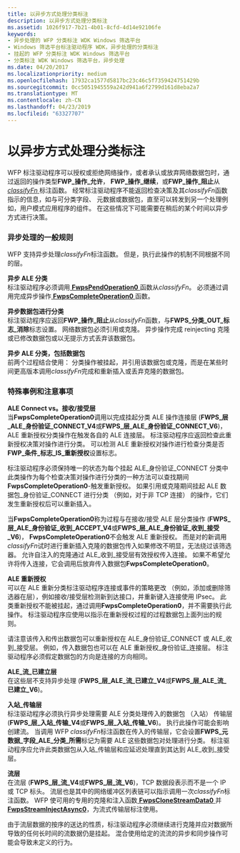 ```yaml
---
title: 以异步方式处理分类标注
description: 以异步方式处理分类标注
ms.assetid: 1026f917-7b21-4b01-8cfd-4d14e92106fe
keywords:
- 异步处理的 WFP 分类标注 WDK Windows 筛选平台
- Windows 筛选平台标注驱动程序 WDK，异步处理的分类标注
- 挂起的 WFP 分类标注 WDK Windows 筛选平台
- 分类标注 WDK Windows 筛选平台，异步处理
ms.date: 04/20/2017
ms.localizationpriority: medium
ms.openlocfilehash: 17932ca1577d5817bc23c46c5f7359424751429b
ms.sourcegitcommit: 0cc5051945559a242d941a6f2799d161d8eba2a7
ms.translationtype: MT
ms.contentlocale: zh-CN
ms.lasthandoff: 04/23/2019
ms.locfileid: "63327707"
---
```

# <a name="processing-classify-callouts-asynchronously"></a>以异步方式处理分类标注


WFP 标注驱动程序可以授权或拒绝网络操作，或者承认或放弃网络数据包时，通过返回的操作类型**FWP\_操作\_允许**， **FWP\_操作\_继续**，或**FWP\_操作\_阻止**从[ *classifyFn* ](https://msdn.microsoft.com/library/windows/hardware/ff544890)标注函数。 经常标注驱动程序不能返回检查决策及其*classifyFn*函数指示的信息，如与可分类字段、 元数据或数据包，直至可以转发到另一个处理例如，用户模式应用程序的组件。 在这些情况下可能需要在稍后的某个时间以异步方式进行决策。

### <a name="general-rules-for-asynchronous-processing"></a>异步处理的一般规则

WFP 支持异步处理*classifyFn*标注函数。 但是，执行此操作的机制不同根据不同的层。

<a href="" id="asynchronous-ale-classify-------"></a>**异步 ALE 分类**   
标注驱动程序必须调用[ **FwpsPendOperation0** ](https://msdn.microsoft.com/library/windows/hardware/ff551199)函数从*classifyFn*。 必须通过调用完成异步操作[ **FwpsCompleteOperation0** ](https://msdn.microsoft.com/library/windows/hardware/ff551152)函数。

<a href="" id="asynchronous-packet-classify-------"></a>**异步数据包进行分类**   
标注驱动程序应返回**FWP\_操作\_阻止**从*classifyFn*函数，与**FWPS\_分类\_OUT\_标志\_消除**标志设置。 网络数据包必须引用或克隆。 异步操作完成 reinjecting 克隆或已修改数据包或以无提示方式丢弃该数据包。

<a href="" id="asynchronous-ale-classify-that-includes-packets-------"></a>**异步 ALE 分类，包括数据包**   
前两个过程结合使用： 分类操作被挂起，并引用该数据包或克隆，而是在某些时间更高版本调用*classifyFn*完成和重新插入或丢弃克隆的数据包。

### <a name="special-cases-and-considerations"></a>特殊事例和注意事项

<a href="" id="ale-connect-vs--receive-accept-layers-------"></a>**ALE Connect vs。接收/接受层**   
当**FwpsCompleteOperation0**调用以完成挂起分类 ALE 操作连接层 (**FWPS\_层\_ALE\_身份验证\_CONNECT\_V4**或**FWPS\_层\_ALE\_身份验证\_CONNECT\_V6**)，ALE 重新授权分类操作在触发各自的 ALE 连接层。 标注驱动程序应返回检查此重新授权决策对操作进行分类。 可以检测 ALE 重新授权对操作进行检查分类是否**FWP\_条件\_标志\_IS\_重新授权**设置标志。

标注驱动程序必须保持唯一的状态为每个挂起 ALE\_身份验证\_CONNECT 分类中此类操作为每个检查决策对操作进行分类的一种方法可以查找期间**FwpsCompleteOperation0**-触发重新授权。 如果引用或克隆期间挂起 ALE 数据包\_身份验证\_CONNECT 进行分类 （例如，对于非 TCP 连接） 的操作，它们发生重新授权后可以重新插入。

当**FwpsCompleteOperation0**称为过程与在接收/接受 ALE 层分类操作 (**FWPS\_层\_ALE\_身份验证\_收到\_ACCEPT\_V4**或**FWPS\_层\_ALE\_身份验证\_收到\_接受\_V6**)， **FwpsCompleteOperation0**不会触发 ALE 重新授权。 而是对的新调用*classifyFn*试时进行重新插入克隆的数据包传入如果修改不明显，无法绕过该筛选器。 允许自注入的克隆通过 ALE\_收到\_接受层有效授权传入连接。 如果不希望允许将传入连接，它会调用后放弃传入数据包**FwpsCompleteOperation0**。

<a href="" id="ale-reauthorization-------"></a>**ALE 重新授权**   
可以在 ALE 重新分类标注驱动程序连接或事件的策略更改 （例如，添加或删除筛选器在层），例如接收/接受层检测新到达接口，并重新键入连接使用 IPsec。 此类重新授权不能被挂起，通过调用**FwpsCompleteOperation0**，并不需要执行此操作。 标注驱动程序应使用以指示在重新授权过程的过程数据包上面列出的规则。

请注意该传入和传出数据包可以重新授权在 ALE\_身份验证\_CONNECT 或 ALE\_收到\_接受层。 例如，传入数据包也可以在 ALE 重新授权\_身份验证\_连接层。 标注驱动程序必须假定数据包的方向是连接的方向相同。

<a href="" id="ale-flow-established-layers-------"></a>**ALE\_流\_已建立层**   
在这些层不支持异步处理 (**FWPS\_层\_ALE\_流\_已建立\_V4**或**FWPS\_层\_ALE\_流\_已建立\_V6**)。

<a href="" id="inbound-transport-layers-------"></a>**入站\_传输层**   
标注驱动程序必须执行异步处理需要 ALE 分类处理传入的数据包 （入站） 传输层 (**FWPS\_层\_入站\_传输\_V4**或**FWPS\_层\_入站\_传输\_V6**)。 执行此操作可能会影响创建流。 当调用 WFP *classifyFn*标注函数在传入的传输层，它会设置**FWPS\_元数据\_字段\_ALE\_分类\_所需**标记为需要 ALE 这些数据包对处理进行分类。 标注驱动程序应允许此类数据包从入站\_传输层和应延迟处理直到其达到 ALE\_收到\_接受层。

<a href="" id="stream-layers-------"></a>**流层**   
在流层 (**FWPS\_层\_流\_V4**或**FWPS\_层\_流\_V6**)，TCP 数据段表示而不是一个 IP 或 TCP 标头。 流层也是其中的网络缓冲区列表链可以指示调用一次*classifyFn*标注函数。 WFP 使可用的专用的克隆和注入函数[ **FwpsCloneStreamData0** ](https://msdn.microsoft.com/library/windows/hardware/ff551149)并[ **FwpsStreamInjectAsync0**](https://msdn.microsoft.com/library/windows/hardware/ff551213)，为流式传输层标注使用。

由于流层数据的按序的送达的性质，标注驱动程序必须继续进行克隆并应对数据所导致的任何长时间的流数据仍是挂起。 混合使用给定的流流的异步和同步操作可能会导致未定义的行为。

 

 





